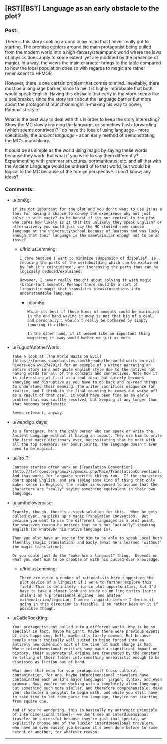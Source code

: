 ## [RST][BST] Language as an early obstacle to the plot?

### Post:

There is this story cooking around in my mind that I never really got to starting. The premise centers around the main protagonist being pulled from the modern world into a high-fantasy/steampunk world where the laws of physics does apply to some extent (yet are modified by the presence of magic). In a way, the views the main character brings to the table compared to how the local population does so with regards to magic are rather reminiscent to HPMOR. 

However, there is one certain problem that comes to mind. Inevitably, there must be a language barrier, since to me it is highly improbable that both would speak English. Having this obstacle that early in the story seems like a dealbreaker, since the story isn't about the language barrier but more about the protagonist munchkinning/min-maxing his way to power, Rationalist-style.

What is the best way to deal with this in order to keep the story interesting? Show the MC slowly learning the language, or somehow flash-forwarding (which seems contrived)? I do have the idea of using language - more specifically, the *ancient language* - as an early method of demonstrating the MC's munchkinry. 

It could be as simple as the world using magic by saying these words because they work. But what if you were to say them differently? Experimenting with grammar structures, portmanteaus, etc. and all that with the Ancient Language would be unheard of to that world, but would be logical to the MC because of the foreign perspective. I don't know; any ideas?

### Comments:

- u/IomKg:
  ```
  if its not important for the plot and you don't want to use it as a tool for having a chance to convey the experience why not just solve it with magic? to be honest if its not central to the plot who cares how likely is it that its unlikely they speak English? or alternatively you could just say the MC studied some random language at the university\school because of Reasons and was lucky enough that their language is the same\similar enough not to be an issue?
  ```

  - u/IridiusLemming:
    ```
    I care because I want to minimize suspension of disbelief. Ie., reducing the parts of the worldbuilding which can be explained by "oh it's coincidence", and increasing the parts that can be logically deduced/explained.

    However, I never really thought about solving it with magic (brain-fart moment). Perhaps there could be a sort of linguistic magic that translates ideas/intentions into understandable language.
    ```

    - u/IomKg:
      ```
      While its best if those kinds of moments could be minimized in the end hand waving it away is not that big of a deal, and personally i wouldn't really be bothered by simply ignoring it either.

      In the other hand, if it seemed like an important thing magicking it away would bother me just as much.
      ```

- u/FuguofAnotherWorld:
  ```
  Take a look at [The World Waits on Evil](https://forums.spacebattles.com/threads/the-world-waits-on-evil-hivers-eoa-ww.274791/) for an example of a writer narrating an entire story in a not-quite english style due to the natives not having words for all of the concepts and connectives. Note how it is interesting at first as a cool idea, but quickly becomes annoying and disruptive as you have to go back and re-read things to understand their meaning. The writer sacrifices eloquence for realism, and I think in the final counting he comes out worse off as a result of that deal. It would have been fine as an early problem that was swiftly resolved, but keeping it any longer than that becomes problematic.

  Seems relevant, anyway.
  ```

- u/wendigo_days:
  ```
  As a foreigner, he's the only person who can speak or write the Ancient Language without it having an impact. They use him to write the first magic dictionary ever, necessitating that he meet with all the top speakers. For bonus points, the language doesn't even need to be magical.
  ```

- u/Jiro_T:
  ```
  Fantasy stories often work on [Translation Convention](http://tvtropes.org/pmwiki/pmwiki.php/Main/TranslationConvention).    And that works for language-specific things too.  If the characters don't speak English, and are saying some kind of thing that only makes sense in English, the reader is supposed to assume that the characters are "really" saying something equivalent in their own language.
  ```

- u/iamthelowercase:
  ```
  Frankly, though, there's a stock solution for this.  When he gets pulled over, he picks up a magic Translation Convention.  But because you want to use the different languages as a plot point,  for whatever reason he notices that he's not "actually" speaking english (or whatever his native language is).

  Then you also have an excuse for him to be able to speak Local both fluently (magic translation) and badly (what he's learned 'without' the magic translation).

  Or you could just do the "make him a linguist" thing.  Depends on what you want him to be capable of with his pulled-over knowledge.
  ```

  - u/IridiusLemming:
    ```
    There are quite a number of rationalists here suggesting the plot device of a linguist if I were to further explore this field. This is definitely ripe in plot opportunities, but I'd have to take a closer look and study up on linguistics (since while I am a professional engineer and amateur mathematician/logician, I am no linguist) before I decide if going in this direction is feasible. I am rather keen on it if possible though.
    ```

- u/GaBeRockKing:
  ```
  Your protagonist got pulled into a different world. Why is he so special? In fact, maybe he isn't. Maybe there were previous events of this happening, hell, maybe it's fairly common. But because people aren't typically well suited to being forced into an entirely new dimension most of the time not much change is had. Where interdimensional entities have made a significant impact on history, their supernatural origins are transmuted by the constant re-telling of their fables into something unrealistic enough to be dismissed as fiction out of hand.

  What does that mean for your protagonist? Cross cultural contamination, for one. Maybe interdimensional travelers have contaminated each world's major languages' jargon, syntax, and even grammar. Now, you're not working with a completely alien language, but something much more similar, and therefore comprehensible. Make your character a polyglot to begin with, and while you still have to take time to let them parse the language, they're not starting from square one.

  And if you're wondering, this is basically my anthropic principle of interdimensional travel-- we don't see an interdimensional traveler be successful because they're just that special, we explicitly choose one of the luckier interdimensional travelers, who have an even easier job because it's been done before to some extent or another, for whatever reason.
  ```

---

